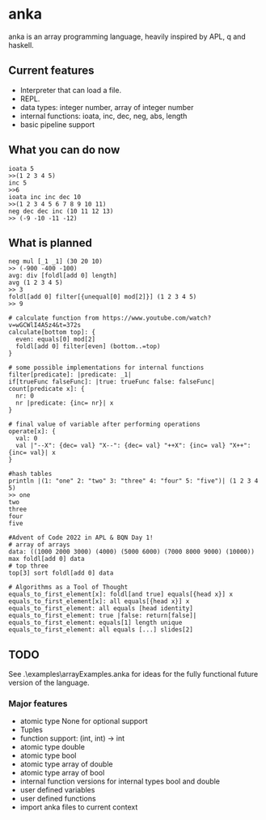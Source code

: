 # anka

anka is an array programming language, heavily inspired by APL, q and haskell.

## Current features
* Interpreter that can load a file.
* REPL.
* data types: integer number, array of integer number
* internal functions: ioata, inc, dec, neg, abs, length
* basic pipeline support

## What you can do now
```
ioata 5
>>(1 2 3 4 5)
inc 5
>>6
ioata inc inc dec 10
>>(1 2 3 4 5 6 7 8 9 10 11)
neg dec dec inc (10 11 12 13)
>> (-9 -10 -11 -12)
```

## What is planned
```
neg mul [_1 _1] (30 20 10)
>> (-900 -400 -100)
avg: div [foldl[add 0] length]
avg (1 2 3 4 5)
>> 3
foldl[add 0] filter[{unequal[0] mod[2]}] (1 2 3 4 5)
>> 9

# calculate function from https://www.youtube.com/watch?v=wGCWlI4A5z4&t=372s
calculate[bottom top]: {
  even: equals[0] mod[2]
  foldl[add 0] filter[even] (bottom..=top)
}

# some possible implementations for internal functions
filter[predicate]: |predicate: _1|
if[trueFunc falseFunc]: |true: trueFunc false: falseFunc|
count[predicate x]: {
  nr: 0
  nr |predicate: {inc= nr}| x
}

# final value of variable after performing operations
operate[x]: {
  val: 0
  val |"--X": {dec= val} "X--": {dec= val} "++X": {inc= val} "X++": {inc= val}| x
}

#hash tables
println |(1: "one" 2: "two" 3: "three" 4: "four" 5: "five")| (1 2 3 4 5)
>> one
two
three
four
five

#Advent of Code 2022 in APL & BQN Day 1!
# array of arrays
data: ((1000 2000 3000) (4000) (5000 6000) (7000 8000 9000) (10000))
max foldl[add 0] data
# top three
top[3] sort foldl[add 0] data

# Algorithms as a Tool of Thought
equals_to_first_element[x]: foldl[and true] equals[{head x}] x
equals_to_first_element[x]: all equals[{head x}] x
equals_to_first_element: all equals [head identity]
equals_to_first_element: true |false: return[false]|
equals_to_first_element: equals[1] length unique
equals_to_first_element: all equals [...] slides[2]
```
## TODO

See .\examples\arrayExamples.anka for ideas for the fully functional future version of the language.

### Major features

* atomic type None for optional support
* Tuples
* function support: (int, int) -> int
* atomic type double
* atomic type bool
* atomic type array of double
* atomic type array of bool
* internal function versions for internal types bool and double
* user defined variables
* user defined functions
* import anka files to current context
